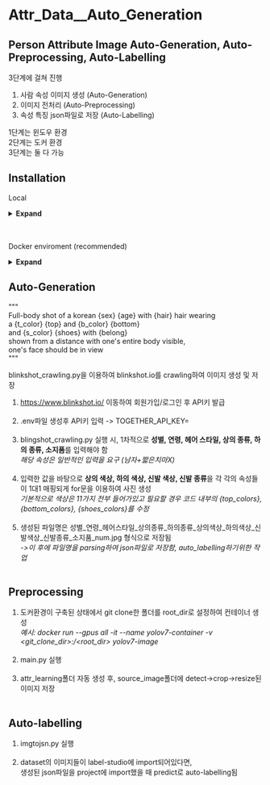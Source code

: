 # Attr_Data__Auto_Generation
## Person Attribute Image Auto-Generation, Auto-Preprocessing, Auto-Labelling

3단계에 걸쳐 진행
1. 사람 속성 이미지 생성 (Auto-Generation)
2. 이미지 전처리 (Auto-Preprocessing)
3. 속성 특징 json파일로 저장 (Auto-Labelling)

1단계는 윈도우 환경  
2단계는 도커 환경  
3단계는 둘 다 가능 

## Installation
Local<br>
<details><summary> <b>Expand</b> </summary>

``` shell
pip install selenium
pip install python_dotenv
```

</details>

<br><br>
Docker enviroment (recommended)  
<details><summary> <b>Expand</b> </summary>

``` shell
# Base image with CUDA support
FROM nvidia/cuda:12.2.0-base-ubuntu20.04

# Set environment variables
ENV DEBIAN_FRONTEND=noninteractive

# Install system dependencies
RUN apt-get update && apt-get install -y \
    python3-pip \
    git \
    zip htop screen libgl1-mesa-glx \
    libglib2.0-0 libsm6 libxrender1 libxext6 libgtk2.0-0 \
    && apt-get clean \
    && rm -rf /var/lib/apt/lists/*

    

    # Set Python alias
RUN ln -s /usr/bin/python3 /usr/bin/python

# Copy YOLOv7 files into the container

WORKDIR /yolov7
COPY . /yolov7
# Install Python dependencies
RUN pip install --no-cache-dir -r requirements.txt
# Expose a default command (you can modify this later)
CMD ["bash"]
```

</details>


## Auto-Generation

"""  
Full-body shot of a korean {sex} {age} with {hair} hair wearing  
a {t_color} {top} and {b_color} {bottom}  
and {s_color} {shoes} with {belong}  
shown from a distance with one's entire body visible,  
one's face should be in view  
"""  
  
  
blinkshot_crawling.py을 이용하여 blinkshot.io를 crawling하여 이미지 생성 및 저장  
1. https://www.blinkshot.io/ 이동하여 회원가입/로그인 후 API키 발급<br><br>
2. .env파일 생성후 API키 입력 -> TOGETHER_API_KEY=<api key><br><br>
3. blingshot_crawling.py 실행 시, 1차적으로 **성별, 연령, 헤어 스타일, 상의 종류, 하의 종류, 소지품**를 입력해야 함  
*해당 속성은 일반적인 입력을 요구 (남자+짧은치마X)*<br><br>
4. 입력한 값을 바탕으로 **상의 색상, 하의 색상, 신발 색상, 신발 종류**을 각 각의 속성들이 1대1 매핑되게 for문을 이용하여 사진 생성  
*기본적으로 색상은 11가지 전부 들어가있고 필요할 경우 코드 내부의 {top_colors}, {bottom_colors}, {shoes_colors}를 수정*<br><br>
5. 생성된 파일명은 성별_연령_헤어스타일_상의종류_하의종류_상의색상_하의색상_신발색상_신발종류_소지품_num.jpg 형식으로 저장됨  
*->이 후에 파일명을 parsing하여 json파일로 저장함, auto_labelling하기위한 작업*<br><br>
  
## Preprocessing
1. 도커환경이 구축된 상태에서 git clone한 폴더를 root_dir로 설정하여 컨테이너 생성<br>
*예시: docker run --gpus all -it --name yolov7-container -v <git_clone_dir>:/<root_dir> yolov7-image*<br><br>
2. main.py 실행<br><br>
3. attr_learning폴더 자동 생성 후, source_image폴더에 detect->crop->resize된 이미지 저장<br><br>
  
## Auto-labelling
1. imgtojsn.py 실행<br><br>
2. dataset의 이미지들이 label-studio에 import되어있다면,<br>
생성된 json파일을 project에 import했을 때 predict로 auto-labelling됨

